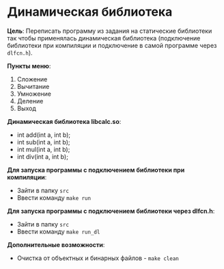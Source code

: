# Динамическая библиотека

**Цель**: Переписать программу из задания на статические библиотеки так чтобы применялась динамическая библиотека (подключение библиотеки при компиляции и подключение в самой программе через `dlfcn.h`).

**Пункты меню**:
1. Сложение
2. Вычитание
3. Умножение
4. Деление
5. Выход

**Динамическая библиотека libcalc.so**:
- int add(int a, int b);
- int sub(int a, int b);
- int mul(int a, int b);
- int div(int a, int b);

**Для запуска программы с подключением библиотеки при компиляции**:
- Зайти в папку `src`
- Ввести команду `make run`

**Для запуска программы с подключением библиотеки через dlfcn.h**:
- Зайти в папку `src`
- Ввести команду `make run_dl`

**Дополнительные возможности**:
- Очистка от объектных и бинарных файлов - `make clean`